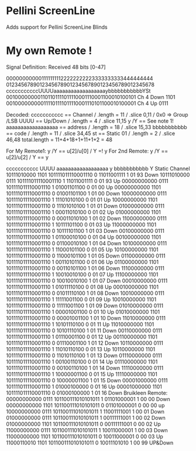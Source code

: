 # Pellini ScreenLine

Adds support for Pellini ScreenLine Blinds

# My own Remote !
Signal Definition:
Received 48 bits [0-47]

0000000000011111111122222222223333333333444444444
0123456789012345678901234567890123456789012345678
cccccccccccUUUUaaaaaaaaaaaaaaaaaaybbbbbbbbbbbYSt
001000000001101101111011110001110001100010100101 Ch 4 Down 1101
001000000000111101111011110001110101100010100001 Ch 4 Up   0111

Decoded:
ccccccccccc 	      == Channel   / .length = 11 / .slice 0,11 / 0x0 => Group /LSB
UUUU 			          == Up/Down   / .length = 4  / .slice 11,15
y /Y				        == See note 1!
aaaaaaaaaaaaaaaaaa 	== address   / .length = 18 / .slice 15,33
bbbbbbbbbbb         == code      / .length = 11 / .slice 34,45
st                  == Static 01 / .length = 2  / .slice  46,48
total.length = 11+4+18+1+11+1+2 = 48

For My Remote1: y /Y				        == u[2]/u[0] / Y =! y
For 2nd Remote: y /Y				        == u[2]/u[2] / Y == y

ccccccccccc	UUUU	aaaaaaaaaaaaaaaaaa	y	bbbbbbbbbbb	Y	Static	Channel
10111010000	1101	101111011110001110	0	11011001111	1	01	93	Down
10111010000	0111	101111011110001110	1	11011001111	0	01	93	Up
00000000000	0111	101111011110001110	1	01001101100	0	01	00	Up
00000000000	1101	101111011110001110	0	01001101100	1	01	00	Down
10000000000	0111	101111011110001110	1	11101010100	0	01	01	Up
10000000000	1101	101111011110001110	0	11101010100	1	01	01	Down
01000000000	0111	101111011110001110	1	00011010100	0	01	02	Up
01000000000	1101	101111011110001110	0	00011010100	1	01	02	Down
11000000000	0111	101111011110001110	1	10111101100	0	01	03	Up
11000000000	1101	101111011110001110	0	10111101100	1	01	03	Down
00100000000	0111	101111011110001110	1	01100010100	0	01	04	Up
00100000000	1101	101111011110001110	0	01100010100	1	01	04	Down
10100000000	0111	101111011110001110	1	11000101100	0	01	05	Up
10100000000	1101	101111011110001110	0	11000101100	1	01	05	Down
01100000000	0111	101111011110001110	1	00110101100	0	01	06	Up
01100000000	1101	101111011110001110	0	00110101100	1	01	06	Down
11100000000	0111	101111011110001110	1	10010010100	0	01	07	Up
11100000000	1101	101111011110001110	0	10010010100	1	01	07	Down
00010000000	0111	101111011110001110	1	01011110100	0	01	08	Up
00010000000	1101	101111011110001110	0	01011110100	1	01	08	Down
10010000000	0111	101111011110001110	1	11111001100	0	01	09	Up
10010000000	1101	101111011110001110	0	11111001100	1	01	09	Down
01010000000	0111	101111011110001110	1	00001001100	0	01	10	Up
01010000000	1101	101111011110001110	0	00001001100	1	01	10	Down
11010000000	0111	101111011110001110	1	10101110100	0	01	11	Up
11010000000	1101	101111011110001110	0	10101110100	1	01	11	Down
00110000000	0111	101111011110001110	1	01110001100	0	01	12	Up
00110000000	1101	101111011110001110	0	01110001100	1	01	12	Down
10110000000	0111	101111011110001110	1	11010110100	0	01	13	Up
10110000000	1101	101111011110001110	0	11010110100	1	01	13	Down
01110000000	0111	101111011110001110	1	00100110100	0	01	14	Up
01110000000	1101	101111011110001110	0	00100110100	1	01	14	Down
11110000000	0111	101111011110001110	1	10000001100	0	01	15	Up
11110000000	1101	101111011110001110	0	10000001100	1	01	15	Down
00001000000	0111	101111011110001110	1	01000100000	0	01	16	Up
00001000000	1101	101111011110001110	0	01000100000	1	01	16	Down
Bruikleen Remote:
00000000000 0111  101100111010101011  1 01101000001 1 00  00 Down 
00000000000 1101  101100111010101011  0 01101000001 0 00  00 up 
10000000000 0111  101100111010101011  1 11001111001 1 00  01 Down
01000000000 0111  101100111010101011  1 00111111001 1 00  02 Down
01000000000 1101  101100111010101011  0 00111111001 0 00  02 Up
11000000000 0111  101100111010101011  1 10011000001 1 00  03 Down
11000000000 1101  101100111010101011  0 10011000001 0 00  03 Up
11000110010 1101  101100111010101011  0 10011101010 1 00  99 UP&Down


